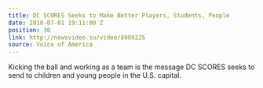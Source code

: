 ```yaml
---
title: DC SCORES Seeks to Make Better Players, Students, People
date: 2018-07-01 19:11:00 Z
position: 30
link: http://newsvideo.su/video/8989225
source: Voice of America
---
```


Kicking the ball and working as a team is the message DC SCORES seeks to send to children and young people in the U.S. capital.